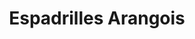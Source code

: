---
title: "Espadrilles Arangois"
url: /saint-jean-pied-de-port/espadrilles-arangois/
shop: chaussures
---